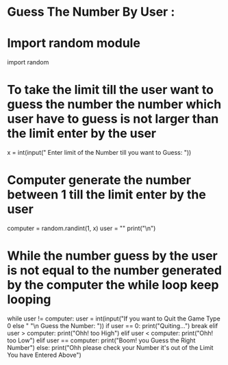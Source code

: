 # Guess The Number By User :

# Import random module
import random

# To take the limit till the user want to guess the number the number which user have to guess is not larger than the limit enter by the user 

x = int(input(" Enter limit of the Number till you want to Guess: "))

# Computer generate the number between 1 till the limit enter by the user

computer = random.randint(1, x)
user = ""
print("\n")

# While the number guess by the user is not equal to the number generated by the computer the while loop keep looping

while user != computer:
    user = int(input("If you want to Quit the Game Type 0 else "
                         "\n Guess the Number: "))
    if user == 0:
        print("Quiting...")
        break
    elif user > computer:
        print("Ohh! too High")
    elif user < computer:
        print("Ohh! too Low")
    elif user == computer:
        print("Boom! you Guess the Right Number")
    else:
        print("Ohh please check your Number it's out of the Limit You have Entered Above")

